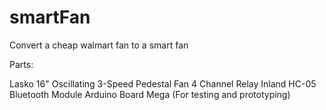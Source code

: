 # smartFan
Convert a cheap walmart fan to a smart fan


Parts:

Lasko 16" Oscillating 3-Speed Pedestal Fan
4 Channel Relay
Inland HC-05 Bluetooth Module
Arduino Board Mega (For testing and prototyping)
